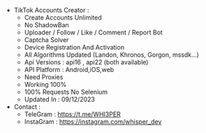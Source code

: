 - TikTok Accounts Creator :
  - Create Accounts Unlimited
  - No ShadowBan
  - Uploader / Follow / Like / Comment / Report Bot
  - Captcha Solver
  - Device Registration And Activation
  - All Algorithms Updated (Landon, Khronos, Gorgon, mssdk...)
  - Api Versions : api16 , api22 (both available)
  - API Platform : Android,iOS,web
  - Need Proxies
  - Working 100%
  - 100% Requests No Selenium
  - Updated In : 09/12/2023
- Contact :
  - TeleGram : https://t.me/WHI3PER
  - InstaGram : https://instagram.com/whisper_dev
